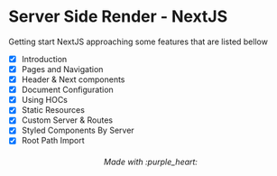 # Server Side Render - NextJS

Getting start NextJS approaching some features that are listed bellow

 - [x] Introduction
 - [x] Pages and Navigation
 - [x] Header & Next components
 - [x] Document Configuration
 - [x] Using HOCs
 - [x] Static Resources
 - [x] Custom Server & Routes
 - [x] Styled Components By Server
 - [x] Root Path Import
 
 <h6 align="center">
  Made with :purple_heart:
</h6>
